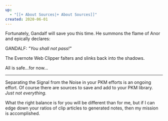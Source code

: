 ```yaml
---
up:
  - "[[+ About Sources|+ About Sources]]"
created: 2020-06-01
---
```

Fortunately, Gandalf will save you this time. He summons the flame of Anor and epically declares:

GANDALF: *"You shall not pass!"*

The Evernote Web Clipper falters and slinks back into the shadows.

All is safe...for now...

---
Separating the Signal from the Noise in your PKM efforts is an ongoing effort. Of course there are sources to save and add to your PKM library. *Just not everything.* 

What the right balance is for you will be different than for me, but if I can edge down your ratios of clip articles to generated notes, then my mission is accomplished.